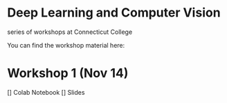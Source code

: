 # Deep Learning and Computer Vision
series of workshops at Connecticut College

You can find the workshop material here:


# Workshop 1 (Nov 14)
[] Colab Notebook
[] Slides

